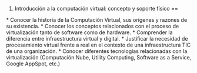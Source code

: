 1. Introducción a la computación virtual: concepto y soporte físico
==

<div class='objetivos'>
* Conocer la historia de la Computación Virtual, sus orígenes y razones de su existencia.
* Conocer los conceptos relacionados con el proceso de virtualización tanto de software como de hardware. 
* Comprender la diferencia entre infraestructura virtual y digital. 
* Justificar la necesidad de procesamiento virtual frente a real en el contexto de una infraestructura TIC de una organización.
* Conocer diferentes tecnologías relacionadas con la virtualización (Computación Nube, Utility Computing, Software as a Service, Google AppSpot, etc.) 
</div>
